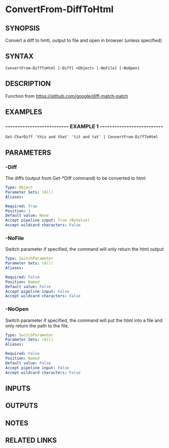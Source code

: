 # ConvertFrom-DiffToHtml

## SYNOPSIS
Convert a diff to hmtl, output to file and open in browser (unless specified)

## SYNTAX

```
ConvertFrom-DiffToHtml [-Diff] <Object> [-NoFile] [-NoOpen]
```

## DESCRIPTION
Function from https://github.com/google/diff-match-patch

## EXAMPLES

### -------------------------- EXAMPLE 1 --------------------------
```
Get-CharDiff 'this and that' 'tit and tat' | ConvertFrom-DiffToHtml
```
## PARAMETERS

### -Diff
The diffs (output from Get-*Diff command) to be converted to html

```yaml
Type: Object
Parameter Sets: (All)
Aliases: 

Required: True
Position: 1
Default value: None
Accept pipeline input: True (ByValue)
Accept wildcard characters: False
```

### -NoFile
Switch parameter if specified, the command will only return the html output

```yaml
Type: SwitchParameter
Parameter Sets: (All)
Aliases: 

Required: False
Position: Named
Default value: False
Accept pipeline input: False
Accept wildcard characters: False
```

### -NoOpen
Switch parameter if specified, the command will put the html into a file and only return the path to the file.

```yaml
Type: SwitchParameter
Parameter Sets: (All)
Aliases: 

Required: False
Position: Named
Default value: False
Accept pipeline input: False
Accept wildcard characters: False
```

## INPUTS

## OUTPUTS

## NOTES

## RELATED LINKS


